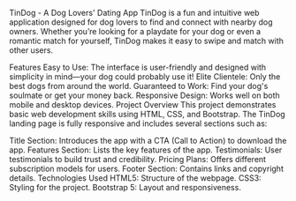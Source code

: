 TinDog - A Dog Lovers' Dating App
TinDog is a fun and intuitive web application designed for dog lovers to find and connect with nearby dog owners. Whether you’re looking for a playdate for your dog or even a romantic match for yourself, TinDog makes it easy to swipe and match with other users.

Features
Easy to Use: The interface is user-friendly and designed with simplicity in mind—your dog could probably use it!
Elite Clientele: Only the best dogs from around the world.
Guaranteed to Work: Find your dog's soulmate or get your money back.
Responsive Design: Works well on both mobile and desktop devices.
Project Overview
This project demonstrates basic web development skills using HTML, CSS, and Bootstrap. The TinDog landing page is fully responsive and includes several sections such as:

Title Section: Introduces the app with a CTA (Call to Action) to download the app.
Features Section: Lists the key features of the app.
Testimonials: User testimonials to build trust and credibility.
Pricing Plans: Offers different subscription models for users.
Footer Section: Contains links and copyright details.
Technologies Used
HTML5: Structure of the webpage.
CSS3: Styling for the project.
Bootstrap 5: Layout and responsiveness.
